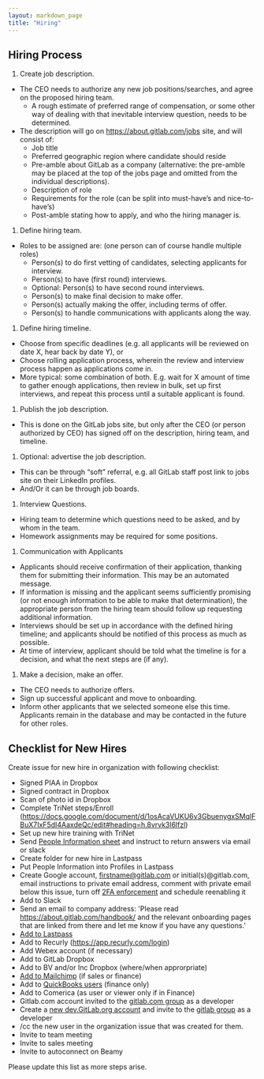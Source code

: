```yaml
---
layout: markdown_page
title: "Hiring"
---
```

## Hiring Process

1. Create job description.
  * The CEO needs to authorize any new job positions/searches, and agree on the proposed hiring team.
      * A rough estimate of preferred range of compensation, or some other way of dealing with that inevitable interview question, needs to be determined.
  * The description will go on https://about.gitlab.com/jobs site, and will consist of:
      * Job title
      * Preferred geographic region where candidate should reside
      * Pre-amble about GitLab as a company (alternative: the pre-amble may be placed at the top of the jobs page and omitted from the individual descriptions).
      * Description of role
      * Requirements for the role (can be split into must-have’s and nice-to-have’s)
      * Post-amble stating how to apply, and who the hiring manager is.
1. Define hiring team.
  * Roles to be assigned are: (one person can of course handle multiple roles)
      * Person(s) to do first vetting of candidates, selecting applicants  for interview.
      * Person(s) to have (first round) interviews.
      * Optional: Person(s) to have second round interviews.
      * Person(s) to make final decision to make offer.
      * Person(s) actually making the offer, including terms of offer.
      * Person(s) to handle communications with applicants along the way.
1. Define hiring timeline.
  * Choose from specific deadlines (e.g. all applicants will be reviewed on date X, hear back by date Y), or
  * Choose rolling application process, wherein the review and interview process  happen as applications come in.
  * More typical: some combination of both. E.g. wait for X amount of time to gather enough applications, then review in bulk, set up first interviews, and repeat this process until a suitable applicant is found.
1. Publish the job description.
  * This is done on the GitLab jobs site, but only after the CEO (or person authorized by CEO) has signed off on the description, hiring team, and timeline.
1. Optional: advertise the job description.
  * This can be through “soft” referral, e.g. all GitLab staff post link to jobs site on their LinkedIn profiles.
  * And/Or it can be through job boards.
1. Interview Questions.
  * Hiring team to determine which questions need to be asked, and by whom in the team.
  * Homework assignments may be required for some positions.
1. Communication with Applicants
  * Applicants should receive confirmation of their application, thanking them for submitting their information. This may be an automated message.
  * If information is missing and the applicant seems sufficiently promising (or not enough information to be able to make that determination), the appropriate person from the hiring team should follow up requesting additional information.
  * Interviews should be set up in accordance with the defined hiring timeline; and applicants should be notified of this process as much as possible.
  * At time of interview, applicant should be told what the timeline is for a decision, and what the next steps are (if any).
1. Make a decision, make an offer.
  * The CEO needs to authorize offers.
  * Sign up successful applicant and move to onboarding.
  * Inform other applicants that we selected someone else this time. Applicants remain in the database and may be contacted in the future for other roles.


## Checklist for New Hires

Create issue for new hire in organization with following checklist:

- Signed PIAA in Dropbox
- Signed contract in Dropbox
- Scan of photo id in Dropbox
- Complete TriNet steps/Enroll (https://docs.google.com/document/d/1osAcaVUKU6v3GbuenygxSMqlFBuX7IxF5dI4AaxdeQc/edit#heading=h.8vrvk3l6lfzl)
- Set up new hire training with TriNet
- Send [People Information sheet](https://docs.google.com/spreadsheets/d/1vpFL7pPD6DYg9bgnW9JOFUKTg1XkTs10yOOyB7KqWxM/edit#gid=0) and instruct to return answers via email or slack
- Create folder for new hire in Lastpass
- Put People Information into Profiles in Lastpass
- Create Google account, firstname@gitlab.com or initial(s)@gitlab.com, email instructions to private email address, comment with private email below this issue, turn off [2FA enforcement](https://admin.google.com/gitlab.com/AdminHome#ServiceSettings/notab=1&service=securitysetting&subtab=org) and schedule reenabling it
- Add to Slack
- Send an email to company address: 'Please read https://about.gitlab.com/handbook/ and the relevant onboarding pages that are linked from there and let me know if you have any questions.'
- [Add to Lastpass](https://lastpass.com/enterprise_create.php)
- Add to Recurly (https://app.recurly.com/login)
- Add Webex account (if necessary)
- Add to GitLab Dropbox
- Add to BV and/or Inc Dropbox (where/when approrpriate)
- [Add to Mailchimp](https://us5.admin.mailchimp.com/account/users/) (if sales or finance)
- Add to [QuickBooks users](https://gitlab.com/gitlab-com/www-gitlab-com/blob/master/source/handbook/hiring/index.md) (finance only)
- Add to Comerica (as user or viewer only if in Finance)
- Gitlab.com account invited to the [gitlab.com group](https://gitlab.com/groups/gitlab-com/group_members) as a developer
- Create a [new dev.GitLab.org account](https://dev.gitlab.org/admin/users/new) and invite to the [gitlab group](https://dev.gitlab.org/groups/gitlab/group_members) as a developer
- /cc the new user in the organization issue that was created for them.
- Invite to team meeting
- Invite to sales meeting
- Invite to autoconnect on Beamy

Please update this list as more steps arise.
